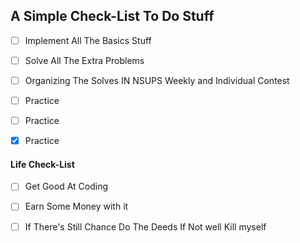 ## A Simple Check-List To Do Stuff

- [ ] Implement All The Basics Stuff

- [ ] Solve All The Extra Problems

- [ ] Organizing The Solves IN NSUPS Weekly and Individual Contest

- [ ] Practice 

- [ ] Practice

- [x] Practice

#### Life Check-List

- [ ] Get Good At Coding 

- [ ] Earn Some Money with it

- [ ] If There's Still Chance Do The Deeds If Not well Kill myself
